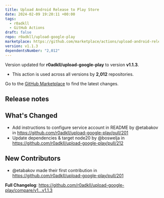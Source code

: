 ```yaml
---
title: Upload Android Release to Play Store
date: 2024-02-09 19:20:11 +00:00
tags:
  - r0adkll
  - GitHub Actions
draft: false
repo: r0adkll/upload-google-play
marketplace: https://github.com/marketplace/actions/upload-android-release-to-play-store
version: v1.1.3
dependentsNumber: "2,012"
---
```



Version updated for **r0adkll/upload-google-play** to version **v1.1.3**.
- This action is used across all versions by **2,012** repositories.

Go to the [GitHub Marketplace](https://github.com/marketplace/actions/upload-android-release-to-play-store) to find the latest changes.

## Release notes

## What's Changed
* Add instructions to configure service account in README by @etabakov in https://github.com/r0adkll/upload-google-play/pull/201
* Update dependencies & target node20 by @boswelja in https://github.com/r0adkll/upload-google-play/pull/212

## New Contributors
* @etabakov made their first contribution in https://github.com/r0adkll/upload-google-play/pull/201

**Full Changelog**: https://github.com/r0adkll/upload-google-play/compare/v1...v1.1.3
